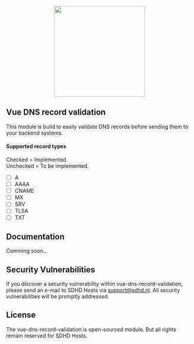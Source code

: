 <p align="center"><a href="https://www.sdhd.nl/link.php?id=29" alt="Secure & Reliable Hosting"><img src="https://www.sdhd.nl/assets/img/logo.png" width="245px;"></a></p>

## Vue DNS record validation
This module is build to easily validate DNS records before sending them to your backend systems.

#### Supported record types
Checked = Implemented.<br>
Unchecked = To be implemented.

- [ ] A
- [ ] AAAA
- [ ] CNAME
- [ ] MX
- [ ] SRV
- [ ] TLSA
- [ ] TXT

## Documentation
Comming soon...

## Security Vulnerabilities
If you discover a security vulnerability within vue-dns-record-validation, please send an e-mail to SDHD Hosts via [support@sdhd.nl](mailto:support@sdhd.nl). All security vulnerabilities will be promptly addressed.

## License
The vue-dns-record-validation is open-sourced module. But all rights remain reserved for SDHD Hosts.

